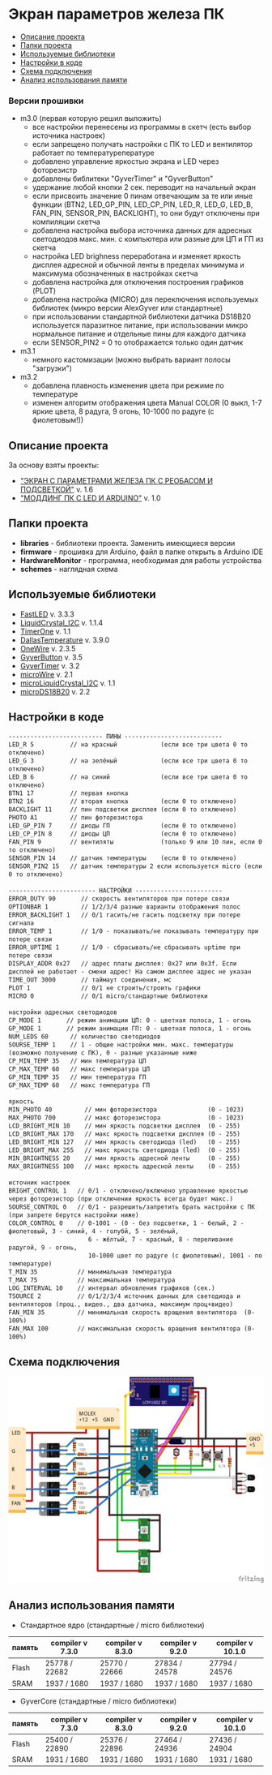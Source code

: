# Экран параметров железа ПК
* [Описание проекта](#chapter-0)
* [Папки проекта](#chapter-1)
* [Используемые библиотеки](#chapter-2)
* [Настройки в коде](#chapter-3)
* [Схема подключения](#chapter-4)
* [Анализ использования памяти](#chapter-5)

### Версии прошивки
- m3.0 (первая которую решил выложить)
  - все настройки перенесены из программы в скетч (есть выбор источника настроек)
  - если запрещено получать настройки с ПК то LED и вентилятор работает по температурепературе
  - добавлено управление яркостью экрана и LED через фоторезистр
  - добавлены библитеки "GyverTimer" и "GyverButton"
  - удержание любой кнопки 2 сек. переводит на начальный экран
  - если присвоить значение 0 пинам отвечающим за те или иные функции (BTN2, LED_GP_PIN, LED_CP_PIN, LED_R, LED_G, LED_B, FAN_PIN, SENSOR_PIN, BACKLIGHT), то они будут отключены при компиляции скетча
  - добавлена настройка выбора источника данных для адресных светодиодов макс. мин. с компьютера или разные для ЦП и ГП из скетча
  - настройка LED brighness переработана и изменяет яркость дисплея адресной и обычной ленты в пределах минимума и максимума обозначенных в настройках скетча
  - добавлена настройка для отключения построения графиков (PLOT)
  - добавлена настройка (MICRO) для переключения используемых библиотек (микро версии AlexGyver или стандартные)
  - при использовании стандартной библиотеки датчика DS18B20 используется паразитное питание, при использовании микро нормальное питание и отдельные пины для каждого датчика
  - если SENSOR_PIN2 = 0 то отображается только один датчик
- m3.1
  - немного кастомизации (можно выбрать вариант полосы "загрузки")
- m3.2
  - добавлена плавность изменения цвета при режиме по температуре
  - изменен алгоритм отображения цвета Manual COLOR (0 выкл, 1-7 яркие цвета, 8 радуга, 9 огонь, 10-1000 по радуге (с фиолетовым!))

<a id="chapter-0"></a>
## Описание проекта
За основу взяты проекты:
  - ["ЭКРАН С ПАРАМЕТРАМИ ЖЕЛЕЗА ПК С РЕОБАСОМ И ПОДСВЕТКОЙ"](https://alexgyver.ru/pcdisplay/) v. 1.6
  - ["МОДДИНГ ПК С LED И ARDUINO"](https://alexgyver.ru/pcdisplay_v2/) v. 1.0

<a id="chapter-1"></a>
## Папки проекта
- **libraries** - библиотеки проекта. Заменить имеющиеся версии
- **firmware** - прошивка для Arduino, файл в папке открыть в Arduino IDE
- **HardwareMonitor** - программа, необходимая для работы устройства
- **schemes** - наглядная схема

<a id="chapter-2"></a>
## Используемые библиотеки
* [FastLED](https://github.com/FastLED/FastLED) v. 3.3.3
* [LiquidCrystal_I2C](https://github.com/marcoschwartz/LiquidCrystal_I2C) v. 1.1.4
* [TimerOne](https://github.com/PaulStoffregen/TimerOne) v. 1.1
* [DallasTemperature](https://github.com/milesburton/Arduino-Temperature-Control-Library) v. 3.9.0
* [OneWire](https://github.com/PaulStoffregen/OneWire) v. 2.3.5
* [GyverButton](https://github.com/AlexGyver/GyverLibs) v. 3.5
* [GyverTimer](https://github.com/AlexGyver/GyverLibs) v. 3.2
* [microWire](https://github.com/AlexGyver/GyverLibs) v. 2.1
* [microLiquidCrystal_I2C](https://github.com/AlexGyver/GyverLibs) v. 1.1
* [microDS18B20](https://github.com/AlexGyver/GyverLibs) v. 2.2

<a id="chapter-3"></a>
## Настройки в коде

    -------------------------- ПИНЫ ---------------------------
    LED_R 5          // на красный            (если все три цвета 0 то отключено)
    LED_G 3          // на зелёный            (если все три цвета 0 то отключено)
    LED_B 6          // на синий              (если все три цвета 0 то отключено)
    BTN1 17          // первая кнопка
    BTN2 16          // вторая кнопка         (если 0 то отключено)                      
    BACKLIGHT 11     // пин подсветки дисплея (если 0 то отключено)
    PHOTO A1         // пин фоторезистора
    LED_GP_PIN 7     // диоды ГП              (если 0 то отключено)
    LED_CP_PIN 8     // диоды ЦП              (если 0 то отключено)
    FAN_PIN 9        // вентиляты             (только 9 или 10 пин, если 0 то отключено)
    SENSOR_PIN 14    // датчик температуры    (если 0 то отключено)
    SENSOR_PIN2 15   // датчик температуры 2 если используется micro (если 0 то отключено)

    ------------------------ НАСТРОЙКИ ------------------------
    ERROR_DUTY 90       // скорость вентиляторов при потере связи
    OPTIONBAR 1         // 1/2/3/4 разные варианты отображения полос
    ERROR_BACKLIGHT 1   // 0/1 гасить/не гасить подсветку при потере сигнала
    ERROR_TEMP 1        // 1/0 - показывать/не показывать температуру при потере связи 
    ERROR_UPTIME 1      // 1/0 - сбрасывать/не сбрасывать uptime при потере связи
    DISPLAY_ADDR 0x27   // адрес платы дисплея: 0x27 или 0x3f. Если дисплей не работает - смени адрес! На самом дисплее адрес не указан
    TIME_OUT 3000       // таймаут соединения, мс
    PLOT 1              // 0/1 не строить/строить графики
    MICRO 0             // 0/1 micro/стандартные библиотеки

    настройки адресных светодиодов
    CP_MODE 1       // режим анимации ЦП: 0 - цветная полоса, 1 - огонь
    GP_MODE 1       // режим анимации ГП: 0 - цветная полоса, 1 - огонь
    NUM_LEDS 60      // количество светодиодов
    SOURSE_TEMP 1    // 1 - общие настройки мин. макс. температуры (возможно получение с ПК), 0 - разные указанные ниже
    CP_MIN_TEMP 35   // мин температура ЦП
    CP_MAX_TEMP 60   // макс температура ЦП
    GP_MIN_TEMP 35   // мин температура ГП
    GP_MAX_TEMP 60   // макс температура ГП

    яркость
    MIN_PHOTO 40         // мин фоторезистора              (0 - 1023)
    MAX_PHOTO 700        // макс фоторезистора             (0 - 1023)
    LCD_BRIGHT_MIN 10    // мин яркость подсветки дисплея  (0 - 255)
    LCD_BRIGHT_MAX 170   // макс яркость подсветки дисплея (0 - 255)
    LED_BRIGHT_MIN 127   // мин яркость светодиода (led)   (0 - 255)
    LED_BRIGHT_MAX 255   // макс яркость светодиода (led)  (0 - 255)
    MIN_BRIGHTNESS 20    // мин яркость адресной ленты     (0 - 255)
    MAX_BRIGHTNESS 100   // макс яркость адресной ленты    (0 - 255)

    источник настроек
    BRIGHT_CONTROL 1   // 0/1 - отключено/включено управление яркостью через фоторезистор (при отключении яркость всегда будет макс.)
    SOURSE_CONTROL 0   // 0/1 - разрешить/запретить брать настройки с ПК (при запрете берутся настройки ниже)
    COLOR_CONTROL 0    // 0-1001 - (0 - без подсветки, 1 - белый, 2 - фиолетовый, 3 - синий, 4 - голубй, 5 - зелёный,
                          6 - жёлтый, 7 - красный, 8 - переливание радугой, 9 - огонь, 
                          10-1000 цвет по радуге (с фиолетовым), 1001 - по температуре)
    T_MIN 35           // минимальная температура
    T_MAX 75           // максимальная температура
    LOG_INTERVAL 10    // интервал обновления графиков (сек.)
    TSOURCE 2          // 0/1/2/3/4 источник данных для светодиода и вентиляторов (проц., видео., два датчика, максимум проц+видео)
    FAN_MIN 35         // минимальная скорость вращения вентилятора  (0-100%)
    FAN_MAX 100        // максимальная скорость вращения вентилятора (0-100%)

<a id="chapter-4"></a>
## Схема подключения
![SCHEME](https://github.com/MalfurionST/PCdisplay/blob/master/schemes/PCdisplay.png)

<a id="chapter-5"></a>
## Анализ использования памяти
* Стандартное ядро (стандартные / miсro библиотеки)

память  | compiler v  7.3.0 | compiler v  8.3.0 | compiler v  9.2.0 | compiler v 10.1.0 |
--------|-------------------|-------------------|-------------------|-------------------|
Flash   | 25778 / 22682     | 25770 / 22666     | 27834 / 24578     | 27794 / 24576     |
SRAM    | 1937 / 1680       | 1937 / 1680       | 1937 / 1680       | 1937 / 1680       |

* GyverCore (стандартные / miсro библиотеки)

память  | compiler v  7.3.0 | compiler v  8.3.0 | compiler v  9.2.0 | compiler v 10.1.0 |
--------|-------------------|-------------------|-------------------|-------------------|
Flash   | 25400 / 22890     | 25376 / 22896     | 27464 / 24936     | 27436 / 24904     |
SRAM    | 1931 / 1680       | 1931 / 1680       | 1931 / 1680       | 1931 / 1680       |
